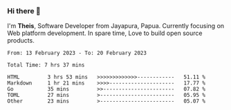 ### Hi there 👋

I'm <b>Theis</b>, Software Developer from Jayapura, Papua. Currently focusing on Web platform development. In spare time, Love to build open source products.



 
 <!--START_SECTION:waka-->

```text
From: 13 February 2023 - To: 20 February 2023

Total Time: 7 hrs 37 mins

HTML         3 hrs 53 mins   >>>>>>>>>>>>>------------   51.11 %
Markdown     1 hr 21 mins    >>>>---------------------   17.77 %
Go           35 mins         >>-----------------------   07.82 %
TOML         27 mins         >------------------------   05.95 %
Other        23 mins         >------------------------   05.07 %
```

<!--END_SECTION:waka-->
